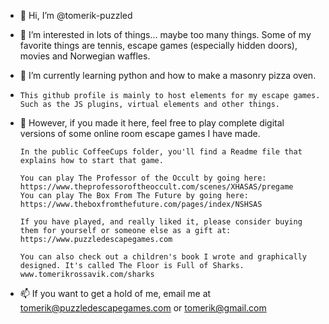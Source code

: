 - 👋  Hi, I’m @tomerik-puzzled

- 👀  I’m interested in lots of things... maybe too many things. 
      Some of my favorite things are tennis, escape games (especially hidden doors), movies and Norwegian waffles.
- 🌱  I’m currently learning python and how to make a masonry pizza oven.

-     This github profile is mainly to host elements for my escape games. Such as the JS plugins, virtual elements and other things.
      
- 💞️  However, if you made it here, feel free to play complete digital versions of some online room escape games I have made. 
      
      In the public CoffeeCups folder, you'll find a Readme file that explains how to start that game.  
      
      You can play The Professor of the Occult by going here: https://www.theprofessoroftheoccult.com/scenes/XHASAS/pregame
      You can play The Box From The Future by going here: https://www.theboxfromthefuture.com/pages/index/NSHSAS
      
      If you have played, and really liked it, please consider buying them for yourself or someone else as a gift at:
      https://www.puzzledescapegames.com
      
      You can also check out a children's book I wrote and graphically designed. It's called The Floor is Full of Sharks. 
      www.tomerikrossavik.com/sharks


- 📫 If you want to get a hold of me, email me at tomerik@puzzledescapegames.com or tomerik@gmail.com

<!---
tomerik-puzzled/tomerik-puzzled is a ✨ special ✨ repository because its `README.md` (this file) appears on your GitHub profile.
You can click the Preview link to take a look at your changes.
--->
